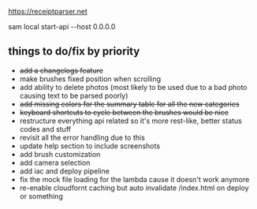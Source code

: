 https://receiptparser.net

sam local start-api --host 0.0.0.0

## things to do/fix by priority

* ~~add a changelogs feature~~
* make brushes fixed position when scrolling
* add ability to delete photos (most likely to be used due to a bad photo causing text to be parsed poorly)
* ~~add missing colors for the summary table for all the new categories~~
* ~~keyboard shortcuts to cycle between the brushes would be nice~~
* restructure everything api related so it's more rest-like, better status codes and stuff
* revisit all the error handling due to this
* update help section to include screenshots
* add brush customization
* add camera selection
* add iac and deploy pipeline
* fix the mock file loading for the lambda cause it doesn't work anymore
* re-enable cloudfornt caching but auto invalidate /index.html on deploy or something